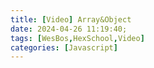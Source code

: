 ```yaml
---
title: [Video] Array&Object
date: 2024-04-26 11:19:40;
tags: [WesBos,HexSchool,Video]
categories: [Javascript]
---
```

